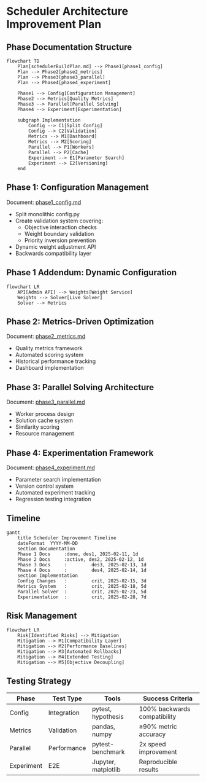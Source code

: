 # Scheduler Architecture Improvement Plan

## Phase Documentation Structure
```mermaid
flowchart TD
    Plan[schedulerBuildPlan.md] --> Phase1[phase1_config]
    Plan --> Phase2[phase2_metrics]
    Plan --> Phase3[phase3_parallel]
    Plan --> Phase4[phase4_experiment]
    
    Phase1 --> Config[Configuration Management]
    Phase2 --> Metrics[Quality Metrics]
    Phase3 --> Parallel[Parallel Solving]
    Phase4 --> Experiment[Experimentation]
    
    subgraph Implementation
        Config --> C1[Split Config]
        Config --> C2[Validation]
        Metrics --> M1[Dashboard]
        Metrics --> M2[Scoring]
        Parallel --> P1[Workers]
        Parallel --> P2[Cache]
        Experiment --> E1[Parameter Search]
        Experiment --> E2[Versioning]
    end
```

## Phase 1: Configuration Management
Document: [phase1_config.md](memory-bank/implementationPhases/phase1_config.md)
- Split monolithic config.py
- Create validation system covering:
  - Objective interaction checks
  - Weight boundary validation
  - Priority inversion prevention
- Dynamic weight adjustment API
- Backwards compatibility layer

## Phase 1 Addendum: Dynamic Configuration
```mermaid
flowchart LR
    API[Admin API] --> Weights[Weight Service]
    Weights --> Solver[Live Solver] 
    Solver --> Metrics
```

## Phase 2: Metrics-Driven Optimization  
Document: [phase2_metrics.md](memory-bank/implementationPhases/phase2_metrics.md)
- Quality metrics framework
- Automated scoring system
- Historical performance tracking
- Dashboard implementation

## Phase 3: Parallel Solving Architecture
Document: [phase3_parallel.md](memory-bank/implementationPhases/phase3_parallel.md)
- Worker process design
- Solution cache system
- Similarity scoring
- Resource management

## Phase 4: Experimentation Framework
Document: [phase4_experiment.md](memory-bank/implementationPhases/phase4_experiment.md)
- Parameter search implementation
- Version control system
- Automated experiment tracking
- Regression testing integration

## Timeline
```gantt
gantt
    title Scheduler Improvement Timeline
    dateFormat  YYYY-MM-DD
    section Documentation
    Phase 1 Docs     :done, des1, 2025-02-11, 1d
    Phase 2 Docs     :active, des2, 2025-02-12, 1d
    Phase 3 Docs     :         des3, 2025-02-13, 1d
    Phase 4 Docs     :         des4, 2025-02-14, 1d
    section Implementation
    Config Changes   :         crit, 2025-02-15, 3d
    Metrics System   :         crit, 2025-02-18, 5d
    Parallel Solver  :         crit, 2025-02-23, 5d
    Experimentation  :         crit, 2025-02-28, 7d
```

## Risk Management
```mermaid
flowchart LR
    Risk[Identified Risks] --> Mitigation
    Mitigation --> M1[Compatibility Layer]
    Mitigation --> M2[Performance Baselines]
    Mitigation --> M3[Automated Rollbacks]
    Mitigation --> M4[Extended Testing]
    Mitigation --> M5[Objective Decoupling]
```

## Testing Strategy
| Phase       | Test Type          | Tools               | Success Criteria          |
|-------------|--------------------|---------------------|---------------------------|
| Config      | Integration        | pytest, hypothesis  | 100% backwards compatibility |
| Metrics     | Validation         | pandas, numpy       | ≥90% metric accuracy      |
| Parallel    | Performance        | pytest-benchmark    | 2x speed improvement       |
| Experiment  | E2E                | Jupyter, matplotlib | Reproducible results      |
